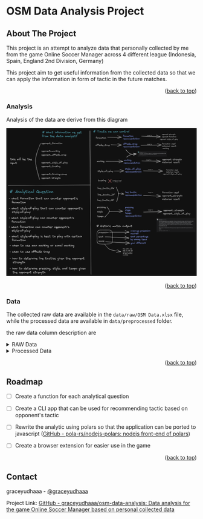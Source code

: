 # OSM Data Analysis Project

<a name="readme-top"></a>
## About The Project



This project is an attempt to analyze data that personally collected by me from the game Online Soccer Manager across 4 different league (Indonesia, Spain, England 2nd Division, Germany)

This project aim to get useful information from the collected data so that we can apply the information in form of tactic in the future matches.
<p align="right">(<a href="#readme-top">back to top</a>)</p>


### Analysis

Analysis of the data are derive from this diagram

![Analysis diagram](https://raw.githubusercontent.com/graceyudhaaa/osm-data-analysis/master/image/OSM_IO_diagram.excalidraw.png)
<p align="right">(<a href="#readme-top">back to top</a>)</p>

### Data
The collected raw data are available in the `data/raw/OSM Data.xlsx` file, while the processed data are available in `data/preprocessed` folder.

the raw data column description are
<details>
<summary>RAW Data</summary>
<p>RAW Data is the data that originally recorded from match result</p>
<table>
	<tr>
		<th>Column</th>
		<th>Description</th>
	</tr>
	<tr>
		<td>Home</td>
		<td>Name of the home team</td>
	</tr>
	<tr>
		<td>Away</td>
		<td>Name of the away team</td>
	</tr>
	<tr>
		<td>Stronger Team</td>
		<td>The Stronger team between the home team and away team</td>
	</tr>
	<tr>
		<td>Your Team</td>
		<td>The team that were managed by me</td>
	</tr>
	<tr>
		<td>Home Formation</td>
		<td>Formation used by the home team</td>
	</tr>
	<tr>
		<td>Away Formation</td>
		<td>Formation used by the away team</td>
	</tr>
	<tr>
		<td>Home Style of play</td>
		<td>Home team style of play</td>
	</tr>
	<tr>
		<td>Home Marking</td>
		<td>Home team marking style</td>
	</tr>
	<tr>
		<td>Home Offside trap</td>
		<td>Home team offside trap setting</td>
	</tr>
	<tr>
		<td>Home Tackling</td>
		<td>Home team tackling setting</td>
	</tr>
	<tr>
		<td>Away Style of play</td>
		<td>Away team style of play</td>
	</tr>
	<tr>
		<td>Away Marking</td>
		<td>Away team marking style</td>
	</tr>
	<tr>
		<td>Away Offside trap</td>
		<td>Away team offside trap setting</td>
	</tr>
	<tr>
		<td>Away Tackling</td>
		<td>Home team tackling setting</td>
	</tr>
	<tr>
		<td>Home Training Camp</td>
		<td>Whether the home team use training camp (or secret camp) or not</td>
	</tr>
	<tr>
		<td>Away Training Camp</td>
		<td>Whether the away team use training camp (or secret camp) or not</td>
	</tr>
	<tr>
		<td>Line Tactic-FW</td>
		<td>Forward line tactic</td>
	</tr>
	<tr>
		<td>Line Tactic-MF</td>
		<td>Midfield line tactic</td>
	</tr>
	<tr>
		<td>Line Tactic-DF</td>
		<td>Defense line tactic</td>
	</tr>
	<tr>
		<td>Pressing</td>
		<td>Pressing slider setting</td>
	</tr>
	<tr>
		<td>Style</td>
		<td>Style slider setting</td>
	</tr>
	<tr>
		<td>Tempo</td>
		<td>Tempo slider setting</td>
	</tr>
	<tr>
		<td>Home Posession</td>
		<td>Posession achieved by home team (%). This data were obtained after the game</td>
	</tr>
	<tr>
		<td>Away Possesion</td>
		<td>Posession achieved by away team (%). This data were obtained after the game</td>
	</tr>
	<tr>
		<td>Home Goals</td>
		<td>Goal scored by the home team. This data were obtained after the game</td>
	</tr>
	<tr>
		<td>Away Goals</td>
		<td>Goal scored by the away team. This data were obtained after the game</td>
	</tr>
	<tr>
		<td>Home Shots</td>
		<td>Home team shot attempt. This data were obtained after the game</td>
	</tr>
	<tr>
		<td>Away Shots</td>
		<td>Away team shot attempt. This data were obtained after the game</td>
	</tr>
	<tr>
		<td>TIP</td>
		<td>TIP/Tricks given by the game after the match. The TIP recorded were only the tip that arent subjective to a certain player</td>
	</tr>
	<tr>
		<td>Result</td>
		<td>Result of the game based on which home team or away team won the game</td>
	</tr>
	<tr>
		<td>Your Result</td>
		<td>Result of the game based on wheter you won the game or not</td>
	</tr>
</table>
</details>
<details>
<summary>Processed Data</summary>
<p>Processed Data are the original RAW data that are processed to remove the home and away references</p>
<table>
	<tr>
		<th>Column</th>
		<th>Description</th>
	</tr>
	<tr>
		<td>strength</td>
		<td>your team strength relative to the opponent strength</td>
	</tr>
	<tr>
		<td>opponent_formation</td>
		<td>formation used by the opponent</td>
	</tr>
	<tr>
		<td>opponent_style_of_play</td>
		<td>opponent's style of play</td>
	</tr>
	<tr>
		<td>opponent_marking</td>
		<td>opponent's marking setting</td>
	</tr>
	<tr>
		<td>opponent_offside_trap</td>
		<td>opponent's offside trap setting</td>
	</tr>
	<tr>
		<td>opponent_tackling</td>
		<td>opponent's tackling setting</td>
	</tr>
	<tr>
		<td>opponent_training_camp</td>
		<td>whether or not opponent use training camp (or secret camp)</td>
	</tr>
	<tr>
		<td>formation</td>
		<td>formation use by your team</td>
	</tr>
	<tr>
		<td>style_of_play</td>
		<td>team style of play</td>
	</tr>
	<tr>
		<td>marking</td>
		<td>team marking setting</td>
	</tr>
	<tr>
		<td>offside_trap</td>
		<td>team offside trap setting</td>
	</tr>
	<tr>
		<td>tackling</td>
		<td>team tackling setting</td>
	</tr>
	<tr>
		<td>training_camp</td>
		<td>whether the team use training camp (or secret camp) or not</td>
	</tr>
	<tr>
		<td>line_tactic_FW</td>
		<td>forward line tactic</td>
	</tr>
	<tr>
		<td>line_tactic_MF</td>
		<td>midfield line tactic</td>
	</tr>
	<tr>
		<td>line_tactic_DF</td>
		<td>defense line tactic</td>
	</tr>
	<tr>
		<td>pressing</td>
		<td>Pressing slider setting</td>
	</tr>
	<tr>
		<td>style</td>
		<td>Style slider setting</td>
	</tr>
	<tr>
		<td>tempo</td>
		<td>Tempo slider setting</td>
	</tr>
	<tr>
		<td>goals</td>
		<td>goals scored by your team</td>
	</tr>
	<tr>
		<td>opponent_goals</td>
		<td>goals scored by the opponent</td>
	</tr>
	<tr>
		<td>goal_diff</td>
		<td>absolute different between goals and opponent_goals</td>
	</tr>
	<tr>
		<td>posession</td>
		<td>posession achieved by the team (%)</td>
	</tr>
	<tr>
		<td>opponent_posession</td>
		<td>posession achieved by the opponent (%)</td>
	</tr>
	<tr>
		<td>shots</td>
		<td>shots attempted by the team</td>
	</tr>
	<tr>
		<td>opponent_shots</td>
		<td>shots attempted by the opponent</td>
	</tr>
	<tr>
		<td>result</td>
		<td>result of the game based on wheter you won the game or not</td>
	</tr>
</table>
</details> 

<p align="right">(<a href="#readme-top">back to top</a>)</p>


## Roadmap

- [ ] Create a function for each analytical question

- [ ] Create a CLI app that can be used for recommending tactic based on opponent's tactic

- [ ] Rewrite the analytic using polars so that the application can be ported to javascript ([GitHub - pola-rs/nodejs-polars: nodejs front-end of polars](https://github.com/pola-rs/nodejs-polars))

- [ ] Create a browser extension for easier use in the game

<p align="right">(<a href="#readme-top">back to top</a>)</p>

## Contact

graceyudhaaa - [@graceyudhaaa](https://twitter.com/graceyudhaaa) 

Project Link: [GitHub - graceyudhaaa/osm-data-analysis: Data analysis for the game Online Soccer Manager based on personal collected data](https://github.com/graceyudhaaa/osm-data-analysis)






